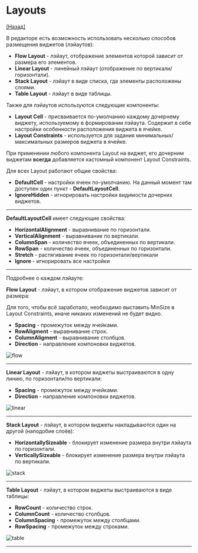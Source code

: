 # Layouts

[[Назад]](@CustomComponents)

В редакторе есть возможность использовать несколько способов размещения виджетов (лэйаутов):

* **Flow Layout** - лэйаут, отображение элементов которой зависит от размера его элементов.
* **Linear Layout** - линейный лэйаут (отображение по вертикали/горизонтали).
* **Stack Layout** - лэйаут в виде списка, где элементы расположены слоями.
* **Table Layout** - лэйаут в виде таблицы.

Также для лэйаутов используются следующие компоненты:

* **Layout Cell** - присваивается по-умолчанию каждому дочернему виджету, используемому в формировании лэйаута. Содержит в себе настройки особенности расположения виджета в ячейке.
* **Layout Constraints** - используется для задания минимальных/максимальных размеров виджета в ячейке.

При применении любого компонента Layout на виджет, его дочерним виджетам **всегда** добавляется кастомный компонент Layout Constraints.

Для всех Layout работают общие свойства:

* **DefaultCell** - настройки ячеек по-умолчанию. На данный момент там доступен один пункт - **DefaultLayoutCell**.
* **IgnoreHidden** - игнорировать настройки видимости дочерних виджетов.

---

**DefaultLayoutCell** имеет следующие свойства:

* **HorizontalAlignment** - выравнивание по горизонтали.
* **VerticalAlignment** - выравнивание по вертикали.
* **ColumnSpan** - количество ячеек, объединенных по вертикали.
* **RowSpan** - количество ячеек, объединенных по горизонтали.
* **Stretch** - растягивание ячеек по горизонтали/вертикали
* **Ignore** - игнорировать все настройки

---

Подробнее о каждом лэйауте:

**Flow Layout** - лэйаут, в котором отображение виджетов зависит от размера:

Для того, чтобы всё заработало, необходимо выставить MinSize в Layout Constraints, иначе никаких изменений не будет видно.

* **Spacing** - промежуток между ячейками.
* **RowAligment** - выравнивание строк.
* **ColumnAligment** - выравнивание столбцов.
* **Direction** - направление компоновки виджетов.

![flow](@flow_layout.gif)

---

**Linear Layout** - лэйаут, в котором виджеты выстраиваются в одну линию, по горизонтали/по вертикали:

* **Spacing** - промежуток между ячейками.
* **Direction** - направление компоновки виджетов.

![linear](@linear_layout.gif)

---

**Stack Layout** - лэйаут, в котором виджеты накладываются один на другой (наподобие слоёв):

* **HorizontallySizeable** - блокирует изменение размера внутри лэйаута по горизонтали.
* **VerticallySizeable** - блокирует изменение размера внутри лэйаута по вертикали.

![stack](@stack_layout.gif)

---

**Table Layout** - лэйаут, в котором виджеты выстраиваются в виде таблицы:

* **RowCount** - количество строк.
* **ColumnCount** - количество столбцов.
* **ColumnSpacing** - промежуток между столбцами.
* **RowSpacing** - промежуток между строками.

![table](@table_layout.gif)

---